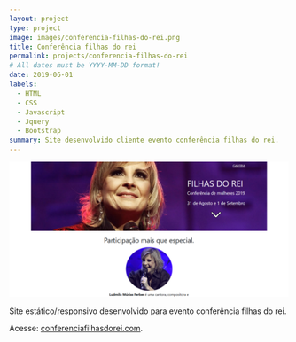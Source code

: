 ```yaml
---
layout: project
type: project
image: images/conferencia-filhas-do-rei.png
title: Conferência filhas do rei
permalink: projects/conferencia-filhas-do-rei
# All dates must be YYYY-MM-DD format!
date: 2019-06-01
labels:
  - HTML
  - CSS
  - Javascript
  - Jquery
  - Bootstrap 
summary: Site desenvolvido cliente evento conferência filhas do rei.
---
```


<img class="ui medium right floated rounded image" src="../images/conferencia-filhas-do-rei.png">

Site estático/responsivo desenvolvido para evento conferência filhas do rei. 

Acesse: <a target="_blank" href="https://conferenciafilhasdorei.com/">conferenciafilhasdorei.com</a>.

